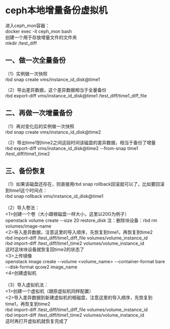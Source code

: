 # ceph本地增量备份虚拟机

进入ceph_mon容器：<br>
docker exec -it ceph_mon bash<br>
创建一个用于存放增量文件的文件夹<br>
mkdir /test_diff<br>
## 一、做一次全量备份
（1）实例做一次快照<br>
rbd snap create vms/instance_id_disk@time1<br>

（2）导出差异数据，这个差异数据相当于全量备份<br>
rbd export-diff vms/instance_id_disk@time1 /test_diff/time1_diff_file<br>

## 二、再做一次增量备份<br>
（1）再对变化后的实例做一次快照<br>
rbd snap create vms/instance_id_disk@time2<br>

（2）导出time1到time2之间这段时间该磁盘的差异数据，相当于备份了增量<br>
rbd export-diff vms/instance_id_disk@time2 --from-snap time1 /test_diff/time1_time2<br>

## 三、备份恢复<br>
（1）如果该磁盘还存在，则直接用rbd snap rollback回滚就可以了，比如要回滚到time1这个时间点：<br>
rbd snap rollback vms/instance_id_disk@time1 <br>
<br>
（2）导入卷法：<br>
	<1>创建一个卷（大小跟根磁盘一样大小，这里以20G为例子）<br>
  openstack volume create --size 20 restore_disk
	注：删除块设备：rbd rm volumes/image-name<br>
	<2>导入差异数据，注意这里的导入顺序，先恢复到time1，再恢复到time2<br>
	rbd import-diff /test_diff/time1_diff_file volumes/volume_instance_id<br>
	rbd import-diff /test_diff/time1_time2 volumes/volume_instance_id<br>
	这时这块块设备就恢复回time2的状态了<br>
  <3>上传镜像<br>
  openstack image create --volume <volume_name> --container-format bare --disk-format qcow2 image_name<br>
  <4>创建虚拟机<br>
  <br>
（3）导入虚拟机法：<br>
	<1>创建一个虚拟机（跟原虚拟机同样配置）<br>
	<2>导入差异数据到新建虚拟机的根磁盘，注意这里的导入顺序，先恢复到time1，再恢复到time2<br>
rbd import-diff /test_diff/time1_diff_file volumes/volume_instance_id<br>
rbd import-diff /test_diff/time1_time2 volumes/volume_instance_id<br>
这时再打开虚拟机就恢复完成了<br>
  
